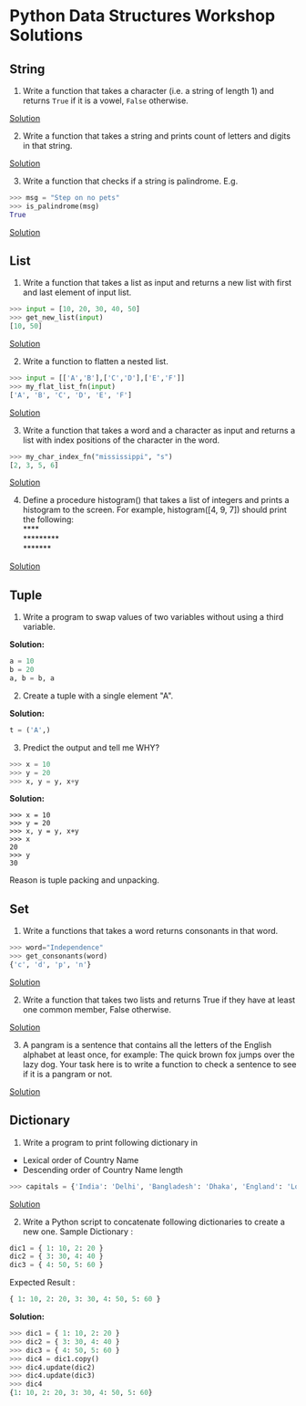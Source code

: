 # Python Data Structures Workshop Solutions

## String

1. Write a function that takes a character (i.e. a string of length 1) and returns `True` if it is a vowel, `False` otherwise.

[Solution](../sy_bsc_it/solution_1.py)

2. Write a function that takes a string and prints count of letters and digits in that string.

[Solution](string_solution_2.py)

3. Write a function that checks if a string is palindrome. E.g. 

```python
>>> msg = "Step on no pets"
>>> is_palindrome(msg)
True
```

[Solution](../sy_bsc_it/solution_3.py)

## List

1. Write a function that takes a list as input and returns a new list with first and last element of input list.

```python
>>> input = [10, 20, 30, 40, 50]
>>> get_new_list(input)
[10, 50]
```

[Solution](list_solution_1.py)

2. Write a function to flatten a nested list.

```python
>>> input = [['A','B'],['C','D'],['E','F']]
>>> my_flat_list_fn(input)
['A', 'B', 'C', 'D', 'E', 'F']
```

[Solution](list_solution_2.py)


3. Write a function that takes a word and a character as input and returns a list with index positions of the character in the word.

```python
>>> my_char_index_fn("mississippi", "s")
[2, 3, 5, 6]
```

[Solution](list_solution_3.py)

4. Define a procedure histogram() that takes a list of integers and prints a histogram to the screen. For example, histogram([4, 9, 7]) should print the following:
<br/>&#42;&#42;&#42;&#42; <br/>
&#42;&#42;&#42;&#42;&#42;&#42;&#42;&#42;&#42; <br/>
&#42;&#42;&#42;&#42;&#42;&#42;&#42; <br/>

[Solution](../sy_bsc_it/solution_2.py)

## Tuple

1. Write a program to swap values of two variables without using a third variable.

**Solution:**

```python
a = 10
b = 20
a, b = b, a
```

2. Create a tuple with a single element "A".

**Solution:**

```python
t = ('A',)
```

3. Predict the output and tell me WHY?

```python
>>> x = 10
>>> y = 20
>>> x, y = y, x+y
```

**Solution:**

```
>>> x = 10
>>> y = 20
>>> x, y = y, x+y
>>> x
20
>>> y
30
```

Reason is tuple packing and unpacking.

## Set

1. Write a functions that takes a word returns consonants in that word.

```python
>>> word="Independence"
>>> get_consonants(word)
{'c', 'd', 'p', 'n'}
```

[Solution](set_solution_1.py)

2. Write a function that takes two lists and returns True if they have at least one common member, False otherwise.

[Solution](../sy_bsc_it/solution_5.py)

3. A pangram is a sentence that contains all the letters of the English alphabet at least once, for example: The quick brown fox jumps over the lazy dog. Your task here is to write a function to check a sentence to see if it is a pangram or not.
 
[Solution](../sy_bsc_it/solution_3.py)


## Dictionary

1. Write a program to print following dictionary in 
* Lexical order of Country Name
* Descending order of Country Name length

```python
>>> capitals = {'India': 'Delhi', 'Bangladesh': 'Dhaka', 'England': 'London', 'Canada': 'Ottawa'}
```

[Solution](dict_solution_1.py)

2. Write a Python script to concatenate following dictionaries to create a new one.
Sample Dictionary :  

```python
dic1 = { 1: 10, 2: 20 } 
dic2 = { 3: 30, 4: 40 } 
dic3 = { 4: 50, 5: 60 }
```
 
Expected Result : 

```python
{ 1: 10, 2: 20, 3: 30, 4: 50, 5: 60 }
```

**Solution:**


```python
>>> dic1 = { 1: 10, 2: 20 } 
>>> dic2 = { 3: 30, 4: 40 } 
>>> dic3 = { 4: 50, 5: 60 }
>>> dic4 = dic1.copy()
>>> dic4.update(dic2)
>>> dic4.update(dic3)
>>> dic4
{1: 10, 2: 20, 3: 30, 4: 50, 5: 60}
```
